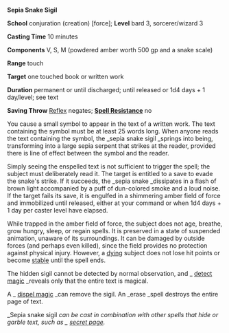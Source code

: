  **Sepia Snake Sigil**

**School** conjuration (creation) [force]; **Level** bard 3, sorcerer/wizard 3

**Casting Time** 10 minutes

**Components** V, S, M (powdered amber worth 500 gp and a snake scale)

**Range** touch

**Target** one touched book or written work

**Duration** permanent or until discharged; until released or 1d4 days + 1 day/level; see text

**Saving Throw** [Reflex](../combat.html#_reflex) negates; **[Spell Resistance](../glossary.html#_spell-resistance)** no

You cause a small symbol to appear in the text of a written work. The text containing the symbol must be at least 25 words long. When anyone reads the text containing the symbol, the _sepia snake sigil _springs into being, transforming into a large sepia serpent that strikes at the reader, provided there is line of effect between the symbol and the reader.

Simply seeing the enspelled text is not sufficient to trigger the spell; the subject must deliberately read it. The target is entitled to a save to evade the snake's strike. If it succeeds, the _sepia snake _dissipates in a flash of brown light accompanied by a puff of dun-colored smoke and a loud noise. If the target fails its save, it is engulfed in a shimmering amber field of force and immobilized until released, either at your command or when 1d4 days + 1 day per caster level have elapsed.

While trapped in the amber field of force, the subject does not age, breathe, grow hungry, sleep, or regain spells. It is preserved in a state of suspended animation, unaware of its surroundings. It can be damaged by outside forces (and perhaps even killed), since the field provides no protection against physical injury. However, a [dying](../glossary.html#_dying) subject does not lose hit points or become [stable](../glossary.html#_stable) until the spell ends.

The hidden sigil cannot be detected by normal observation, and _ [detect magic](detectMagic.html#_detect-magic) _reveals only that the entire text is magical.

A _ [dispel magic](dispelMagic.html#_dispel-magic) _can remove the sigil. An _erase _spell destroys the entire page of text.

_Sepia snake sigil _can be cast in combination with other spells that hide or garble text, such as _ [secret page](secretPage.html#_secret-page)._

